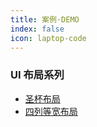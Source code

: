 ```yaml
---
title: 案例·DEMO
index: false
icon: laptop-code
---
```


### UI 布局系列

- [圣杯布局](圣杯布局.md)
- [四列等宽布局](四列等宽布局.md)
